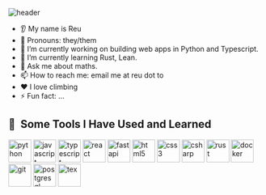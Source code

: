 ![header](https://capsule-render.vercel.app/api?type=waving&color=auto&height=300&section=header&text=reu's%20github&fontSize=90)

* 👂 My name is Reu
* 👩 Pronouns: they/them
* 🔭 I’m currently working on building web apps in Python and Typescript. 
* 🌱 I’m currently learning Rust, Lean.
* 💬 Ask me about maths.
* 📫 How to reach me: email me at reu dot to
* ❤️ I love climbing
* ⚡ Fun fact: ...

<!--
**reuzed/reuzed** is a ✨ _special_ ✨ repository because its `README.md` (this file) appears on your GitHub profile.
https://medium.com/design-bootcamp/how-to-design-an-attractive-github-profile-readme-3618d6c53783
-->

<h2> 🚀 &nbsp;Some Tools I Have Used and Learned</h2>
<p align="left">
<img src="https://cdn.jsdelivr.net/gh/devicons/devicon/icons/python/python-original.svg" alt="python" width="45" height="45"/>
<img src="https://cdn.jsdelivr.net/gh/devicons/devicon/icons/javascript/javascript-original.svg" alt="javascript" width="45" height="45"/>
<img src="https://cdn.jsdelivr.net/gh/devicons/devicon/icons/typescript/typescript-original.svg" alt="typescript" width="45" height="45"/>
<img src="https://cdn.jsdelivr.net/gh/devicons/devicon/icons/react/react-original.svg" alt="react" width="45" height="45"/>
<img src="https://cdn.jsdelivr.net/gh/devicons/devicon/icons/fastapi/fastapi-original.svg" alt="fastapi" width="45" height="45"/>
<img src="https://cdn.jsdelivr.net/gh/devicons/devicon/icons/html5/html5-original.svg" alt="html5" width="45" height="45"/>
<img src="https://cdn.jsdelivr.net/gh/devicons/devicon/icons/css3/css3-original.svg" alt="css3" width="45" height="45"/>
<img src="https://cdn.jsdelivr.net/gh/devicons/devicon/icons/csharp/csharp-original.svg" alt="csharp" width="45" height="45"/>
<img src="https://cdn.jsdelivr.net/gh/devicons/devicon/icons/rust/rust-original.svg" alt="rust" width="45" height="45"/>
<img src="https://cdn.jsdelivr.net/gh/devicons/devicon/icons/docker/docker-original.svg" alt="docker" width="45" height="45"/>
<img src="https://cdn.jsdelivr.net/gh/devicons/devicon/icons/git/git-original.svg" alt="git" width="45" height="45"/>
<img src="https://cdn.jsdelivr.net/gh/devicons/devicon/icons/postgresql/postgresql-original.svg" alt="postgresql" width="45" height="45"/>  
<img src="https://cdn.jsdelivr.net/gh/devicons/devicon@latest/icons/tex/tex-original.svg" alt="tex" width="45" height="45"/>
</p>
